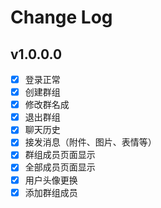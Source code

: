 # Change Log
## v1.0.0.0
- [x] 登录正常
- [x] 创建群组
- [x] 修改群名成
- [x] 退出群组
- [x] 聊天历史
- [x] 接发消息（附件、图片、表情等）  
- [x] 群组成员页面显示
- [x] 全部成员页面显示
- [x] 用户头像更换
- [x] 添加群组成员   
